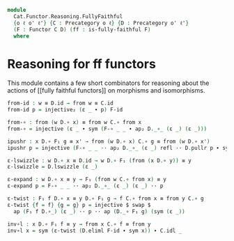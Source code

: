 <!--
```agda
open import Cat.Functor.Properties
open import Cat.Prelude hiding (injective)

import Cat.Functor.Reasoning as Fr
import Cat.Reasoning
```
-->

```agda
module
  Cat.Functor.Reasoning.FullyFaithful
  {o ℓ o' ℓ'} {C : Precategory o ℓ} {D : Precategory o' ℓ'}
  (F : Functor C D) (ff : is-fully-faithful F)
  where
```

# Reasoning for ff functors

<!-- TODO [Amy 2022-12-14]
Write something informative here
-->

This module contains a few short combinators for reasoning about the
actions of [[fully faithful functors]] on morphisms and isomorphisms.

<!--
```agda
open Fr F public
private
  module C = Cat.Reasoning C
  module D = Cat.Reasoning D

private variable
  a b c d : C.Ob
  α β γ δ : D.Ob
  f g g' h i : C.Hom a b
  w x x' y z : D.Hom α β

module _ {a} {b} where
  open Equiv (F₁ {a} {b} , ff) public

iso-equiv : ∀ {a b} → (a C.≅ b) ≃ (F₀ a D.≅ F₀ b)
iso-equiv {a} {b} = (F-map-iso {x = a} {b} , is-ff→F-map-iso-is-equiv {F = F} ff)

module iso {a} {b} =
  Equiv (F-map-iso {x = a} {b} , is-ff→F-map-iso-is-equiv {F = F} ff)
```
-->

```agda
from-id : w ≡ D.id → from w ≡ C.id
from-id p = injective₂ (ε _ ∙ p) F-id

from-∘ : from (w D.∘ x) ≡ from w C.∘ from x
from-∘ = injective (ε _ ∙ sym (F-∘ _ _ ∙ ap₂ D._∘_ (ε _) (ε _)))

ipushr : x D.∘ F₁ g ≡ x' → from (w D.∘ x) C.∘ g ≡ from (w D.∘ x')
ipushr p = injective (F-∘ _ _ ·· ap₂ D._∘_ (ε _) refl ·· D.pullr p ∙ sym (ε _))

ε-lswizzle : w D.∘ x ≡ D.id → w D.∘ F₁ (from (x D.∘ y)) ≡ y
ε-lswizzle = D.lswizzle (ε _)

ε-expand : w D.∘ x ≡ y → F₁ (from w C.∘ from x) ≡ y
ε-expand p = F-∘ _ _ ·· ap₂ D._∘_ (ε _) (ε _) ·· p

ε-twist : F₁ f D.∘ x ≡ y D.∘ F₁ g → f C.∘ from x ≡ from y C.∘ g
ε-twist {f = f} {g = g} p = injective $ swap $
  ap (F₁ f D.∘_) (ε _) ·· p ·· ap (D._∘ F₁ g) (sym (ε _))

inv∘l : x D.∘ F₁ f ≡ y → from x C.∘ f ≡ from y
inv∘l x = sym (ε-twist (D.eliml F-id ∙ sym x)) ∙ C.idl _
```
